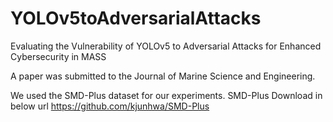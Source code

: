 # YOLOv5toAdversarialAttacks
Evaluating the Vulnerability of YOLOv5 to Adversarial Attacks for Enhanced Cybersecurity in MASS

A paper was submitted to the Journal of Marine Science and Engineering.

We used the SMD-Plus dataset for our experiments.
SMD-Plus Download in below url
https://github.com/kjunhwa/SMD-Plus
